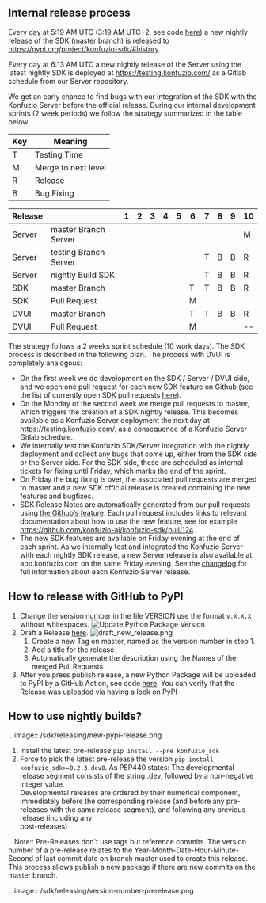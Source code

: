 
## Internal release process

Every day at 5:19 AM UTC (3:19 AM UTC+2, see code [here](https://github.com/konfuzio-ai/konfuzio-sdk/blob/master/.github/workflows/nightly.yml)) a new nightly release of the SDK (master branch) is released to <https://pypi.org/project/konfuzio-sdk/#history>.

Every day at 6:13 AM UTC a new nightly release of the Server using the latest nightly SDK is deployed at <https://testing.konfuzio.com/> as a Gitlab schedule from our Server repository.

We get an early chance to find bugs with our integration of the SDK with the Konfuzio Server before the official release. During our internal development sprints (2 week periods) we follow the strategy summarized in the table below.

|  Key | Meaning       |
|------| ------------- |
| T    | Testing Time  |
| M    | Merge to next level |
| R    | Release       |
| B    | Bug Fixing    |


| Release  |                       | 1  |   2   |   3   |   4   |   5   |   6   |   7   |   8   |   9   |   10   | 
| -------- | --------------------- | -- | ----- | ----- | ----- | ----- | ----- | ----- | ----- | ----- | ------ |
| Server   | master Branch Server  |    |       |       |       |       |       |       |       |       | M      |
| Server   | testing Branch Server |    |       |       |       |       |       | T     | B     | B     | R      |
| Server   | nightly Build SDK     |    |       |       |       |       |       | T     | B     | B     | R      |
| SDK      | master Branch         |    |       |       |       |       | T     | T     | B     | B     | R      |
| SDK      | Pull Request          |    |       |       |       |       | M     |       |       |       |        |
| DVUI     | master Branch         |    |       |       |       |       | T     | T     | B     | B     | R      |
| DVUI     | Pull Request          |    |       |       |       |       | M     |       |       |       | --     |

The strategy follows a 2 weeks sprint schedule (10 work days). The SDK process is described in the following plan. The process with DVUI is completely analogous:

- On the first week we do development on the SDK / Server / DVUI side, and we open one pull request for each new SDK feature on Github (see the list of currently open SDK pull requests [here](https://github.com/konfuzio-ai/konfuzio-sdk/pulls)).
- On the Monday of the second week we merge pull requests to master, which triggers the creation of a SDK nightly release. This becomes available as a Konfuzio Server deployment the next day at <https://testing.konfuzio.com/>, as a consequence of a Konfuzio Server Gitlab schedule.
- We internally test the Konfuzio SDK/Server integration with the nightly deployment and collect any bugs that come up, either from the SDK side or the Server side. For the SDK side, these are scheduled as internal tickets for fixing until Friday, which marks the end of the sprint.
- On Friday the bug fixing is over, the associated pull requests are merged to master and a new SDK official release is created containing the new features and bugfixes.
- SDK Release Notes are automatically generated from our pull requests using [the Github’s feature](https://docs.github.com/en/repositories/releasing-projects-on-github/automatically-generated-release-notes). Each pull request includes links to relevant documentation about how to use the new feature, see for example <https://github.com/konfuzio-ai/konfuzio-sdk/pull/124>.
- The new SDK features are available on Friday evening at the end of each sprint. As we internally test and integrated the Konfuzio Server with each nightly SDK release, a new Server release is also available at app.konfuzio.com on the same Friday evening. See the [changelog](https://dev.konfuzio.com/web/changelog_app.html) for full information about each Konfuzio Server release.

## How to release with GitHub to PyPI

1. Change the version number in the file VERSION use the format `v.X.X.X` without whitespaces.
   ![Update Python Package Version](/sdk/releasing/update-python-version.png)
2. Draft a Release [here](https://github.com/konfuzio-ai/konfuzio-sdk/releases/new).
   ![draft_new_release.png](/sdk/releasing/steps-to-draft-a-release.png)
   1. Create a new Tag on master, named as the version number in step 1.
   2. Add a title for the release
   3. Automatically generate the description using the Names of the merged Pull Requests
3. After you press publish release, a new Python Package will be uploaded to PyPI by a GitHub Action, see code
   [here](https://github.com/konfuzio-ai/konfuzio-sdk/blob/master/.github/workflows/release.yml). You can verify 
   that the Release was uploaded via having a look on [PyPI](https://pypi.org/project/konfuzio-sdk/#history)

## How to use nightly builds?

.. image:: /sdk/releasing/new-pypi-release.png

1. Install the latest pre-release `pip install --pre konfuzio_sdk` 
2. Force to pick the latest pre-release the version `pip install konfuzio_sdk>=0.2.3.dev0`. As PEP440 states: The 
   developmental release segment consists of the string .dev, followed by a non-negative integer value.  
   Developmental releases are ordered by their numerical component, immediately before the corresponding  release 
   (and before any pre-releases with the same release segment), and following any previous release (including any  
   post-releases)


.. Note:: 
   Pre-Releases don't use tags but reference commits. The version number of a pre-release relates to the 
   Year-Month-Date-Hour-Minute-Second of last commit date on branch master used to create this release.
   This process allows publish a new package if there are new commits on the master branch.

.. image:: /sdk/releasing/version-number-prerelease.png
